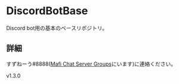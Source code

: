 # DiscordBotBase
Discord bot用の基本のベースリポジトリ。
## 詳細
すずねーう#8888([Mafi Chat Server Groups](https://discord.gg/J2mkZ6uzvH)にいます)に連絡ください。

v1.3.0
